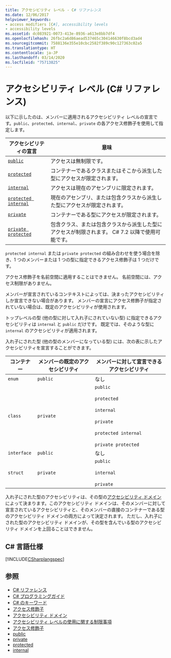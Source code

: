 ```yaml
---
title: アクセシビリティ レベル - C# リファレンス
ms.date: 12/06/2017
helpviewer_keywords:
- access modifiers [C#], accessibility levels
- accessibility levels
ms.assetid: dc083921-0073-413e-8936-a613e8bb7df4
ms.openlocfilehash: 26fbc2a6d86aead537465c304146630f8bcd3ad4
ms.sourcegitcommit: 7588136e355e10cbc2582f389c90c127363c02a5
ms.translationtype: HT
ms.contentlocale: ja-JP
ms.lasthandoff: 03/14/2020
ms.locfileid: "75713825"
---
```

# <a name="accessibility-levels-c-reference"></a>アクセシビリティ レベル (C# リファレンス)

以下に示したのは、メンバーに適用されるアクセシビリティ レベルの宣言です。`public`、`protected`、`internal`、`private` の各アクセス修飾子を使用して指定します。  
  
|アクセシビリティの宣言|意味|  
|----------------------------|-------------|  
|[`public`](public.md)|アクセスは無制限です。|  
|[`protected`](protected.md)|コンテナーであるクラスまたはそこから派生した型にアクセスが限定されます。|  
|[`internal`](internal.md)|アクセスは現在のアセンブリに限定されます。|  
|[`protected internal`](protected-internal.md)|現在のアセンブリ、または包含クラスから派生した型にアクセスが限定されます。|  
|[`private`](private.md)|コンテナーである型にアクセスが限定されます。|  
|[`private protected`](private-protected.md)|包含クラス、または包含クラスから派生した型にアクセスが制限されます。 C# 7.2 以降で使用可能です。 |  
  
 `protected internal` または `private protected` の組み合わせを使う場合を除き、1 つのメンバーまたは 1 つの型に指定できるアクセス修飾子は 1 つだけです。  
  
 アクセス修飾子を名前空間に適用することはできません。 名前空間には、アクセス制限がありません。  
  
 メンバーが宣言されているコンテキストによっては、決まったアクセシビリティしか宣言できない場合があります。 メンバーの宣言にアクセス修飾子が指定されていない場合は、既定のアクセシビリティが使用されます。  
  
 トップレベルの型 (他の型に対して入れ子にされていない型) に指定できるアクセシビリティは `internal` と `public` だけです。 既定では、そのような型に `internal` のアクセシビリティが適用されます。  
  
 入れ子にされた型 (他の型のメンバーになっている型) には、次の表に示したアクセシビリティを宣言することができます。  
  
|コンテナー|メンバーの既定のアクセシビリティ|メンバーに対して宣言できるアクセシビリティ|  
|----------------|----------------------------------|--------------------------------------------------|  
|`enum`|`public`|なし|  
|`class`|`private`|`public`<br /><br /> `protected`<br /><br /> `internal`<br /><br /> `private`<br /><br /> `protected internal` <br /><br />`private protected`|  
|`interface`|`public`|なし|  
|`struct`|`private`|`public`<br /><br /> `internal`<br /><br /> `private`|  
  
 入れ子にされた型のアクセシビリティは、その型の[アクセシビリティ ドメイン](./accessibility-domain.md)によって決まります。このアクセシビリティ ドメインは、そのメンバーに対して宣言されているアクセシビリティと、そのメンバーの直接のコンテナーである型のアクセシビリティ ドメインの両方によって決定されます。 ただし、入れ子にされた型のアクセシビリティ ドメインが、その型を含んでいる型のアクセシビリティ ドメインを上回ることはできません。  
  
## <a name="c-language-specification"></a>C# 言語仕様  
 [!INCLUDE[CSharplangspec](~/includes/csharplangspec-md.md)]  
  
## <a name="see-also"></a>参照

- [C# リファレンス](../index.md)
- [C# プログラミングガイド](../../programming-guide/index.md)
- [C# のキーワード](./index.md)
- [アクセス修飾子](./access-modifiers.md)
- [アクセシビリティ ドメイン](./accessibility-domain.md)
- [アクセシビリティ レベルの使用に関する制限事項](./restrictions-on-using-accessibility-levels.md)
- [アクセス修飾子](../../programming-guide/classes-and-structs/access-modifiers.md)
- [public](./public.md)
- [private](./private.md)
- [protected](./protected.md)
- [internal](./internal.md)

